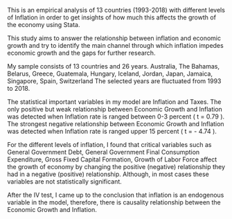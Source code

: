 This is an empirical analysis of 13 countries (1993-2018) with different levels of Inflation 
in order to get insights of how much this affects the growth of the economy using Stata.

This study aims to answer the relationship between inflation and economic growth 
and try to identify the main channel through which inflation impedes economic growth and the gaps for further research.

My sample consists of 13 countries and 26 years. 
Australia, The Bahamas, Belarus, Greece, Guatemala, Hungary,  Iceland, Jordan, Japan, Jamaica, Singapore, Spain, Switzerland 
The selected years are fluctuated from 1993 to 2018.

The statistical important variables in my model are Inflation and Taxes.
The only positive but weak relationship between Economic Growth and Inflation was detected when Inflation rate is ranged between 0-3 percent ( t = 0.79 ).
The strongest negative relationship between Economic Growth and Inflation was detected when Inflation rate is ranged upper 15 percent   ( t = - 4.74 ).

For the different levels of inflation, I found that critical variables such as 
General Government Debt, General Government Final Consumption Expenditure, Gross Fixed Capital Formation, Growth of Labor Force 
affect the growth of economy by changing the positive (negative) relationship they had in a negative (positive) relationship. 
Αlthough, in most cases these variables are not statistically significant.

After the IV test, I came up to the conclusion that inflation is an endogenous variable in the model, therefore, 
there is causality relationship between the Economic Growth and Inflation.
